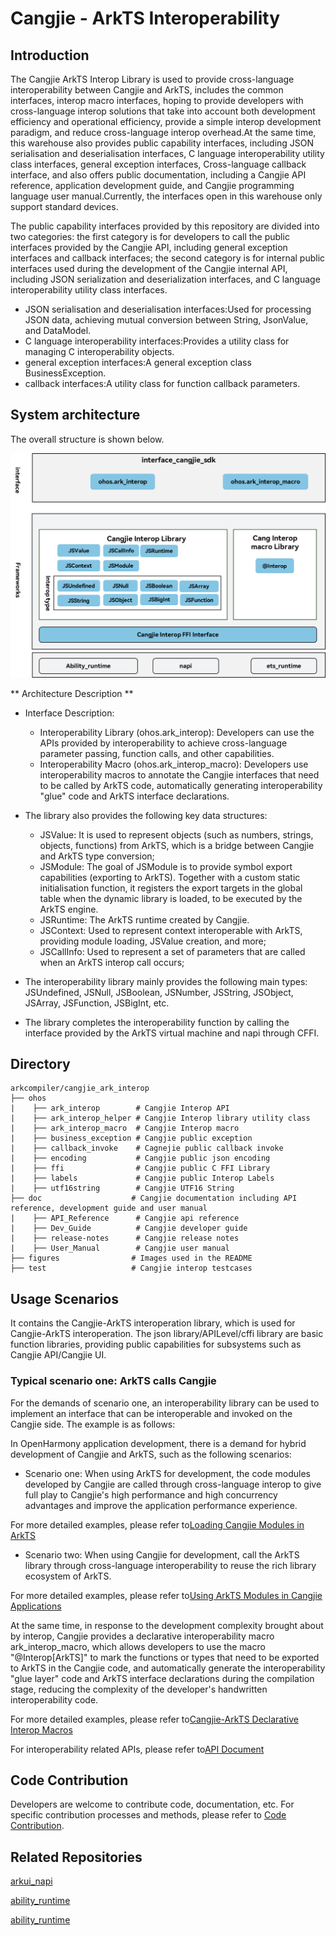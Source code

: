 # Cangjie - ArkTS Interoperability

## Introduction

The Cangjie ArkTS Interop Library is used to provide cross-language interoperability between Cangjie and ArkTS, includes the common interfaces, interop macro interfaces, hoping to provide developers with cross-language interop solutions that take into account both development efficiency and operational efficiency, provide a simple interop development paradigm, and reduce cross-language interop overhead.At the same time, this warehouse also provides public capability interfaces, including JSON serialisation and deserialisation interfaces, C language interoperability utility class interfaces, general exception interfaces, Cross-language callback interface, and also offers public documentation, including a Cangjie API reference, application development guide, and Cangjie programming language user manual.Currently, the interfaces open in this warehouse only support standard devices.

The public capability interfaces provided by this repository are divided into two categories: the first category is for developers to call the public interfaces provided by the Cangjie API, including general exception interfaces and callback interfaces; the second category is for internal public interfaces used during the development of the Cangjie internal API, including JSON serialization and deserialization interfaces, and C language interoperability utility class interfaces.

- JSON serialisation and deserialisation interfaces:Used for processing JSON data, achieving mutual conversion between String, JsonValue, and DataModel.
- C language interoperability interfaces:Provides a utility class for managing C interoperability objects.
- general exception interfaces:A general exception class BusinessException.
- callback interfaces:A utility class for function callback parameters.

## System architecture

The overall structure is shown below.

![cangjie interop API](./figures/cangjie-interop_eng.png)

** Architecture Description **

- Interface Description:
    - Interoperability Library (ohos.ark_interop): Developers can use the APIs provided by interoperability to achieve cross-language parameter passing, function calls, and other capabilities.
    - Interoperability Macro (ohos.ark_interop_macro): Developers use interoperability macros to annotate the Cangjie interfaces that need to be called by ArkTS code, automatically generating interoperability "glue" code and ArkTS interface declarations.

- The library also provides the following key data structures:

    - JSValue: It is used to represent objects (such as numbers, strings, objects, functions) from ArkTS, which is a bridge between Cangjie and ArkTS type conversion;
    - JSModule: The goal of JSModule is to provide symbol export capabilities (exporting to ArkTS). Together with a custom static initialisation function, it registers the export targets in the global table when the dynamic library is loaded, to be executed by the ArkTS engine.
    - JSRuntime: The ArkTS runtime created by Cangjie.
    - JSContext: Used to represent context interoperable with ArkTS, providing module loading, JSValue creation, and more;
    - JSCallInfo: Used to represent a set of parameters that are called when an ArkTS interop call occurs;

- The interoperability library mainly provides the following main types: JSUndefined, JSNull, JSBoolean, JSNumber, JSString, JSObject, JSArray, JSFunction, JSBigInt, etc.

- The library completes the interoperability function by calling the interface provided by the ArkTS virtual machine and napi through CFFI.

## Directory

```text
arkcompiler/cangjie_ark_interop
├── ohos
|    ├── ark_interop        # Cangjie Interop API
|    ├── ark_interop_helper # Cangjie Interop library utility class
|    ├── ark_interop_macro  # Cangjie Interop macro
|    ├── business_exception # Cangjie public exception
|    ├── callback_invoke    # Cagnejie public callback invoke
|    ├── encoding           # Cangjie public json encoding
|    ├── ffi                # Cangjie public C FFI Library
|    ├── labels             # Cangjie public Interop Labels
|    ├── utf16string        # Cangjie UTF16 String
├── doc                    # Cangjie documentation including API reference, development guide and user manual
|    ├── API_Reference      # Cangjie api reference
|    ├── Dev_Guide          # Cangjie developer guide
|    ├── release-notes      # Cangjie release notes
|    ├── User_Manual        # Cangjie user manual
├── figures                # Images used in the README
├── test                   # Cangjie interop testcases
```

## Usage Scenarios

It contains the Cangjie-ArkTS interoperation library, which is used for Cangjie-ArkTS interoperation. The json library/APILevel/cffi library are basic function libraries, providing public capabilities for subsystems such as Cangjie API/Cangjie UI.

### Typical scenario one: ArkTS calls Cangjie

For the demands of scenario one, an interoperability library can be used to implement an interface that can be interoperable and invoked on the Cangjie side. The example is as follows:

In OpenHarmony application development, there is a demand for hybrid development of Cangjie and ArkTS, such as the following scenarios:

- Scenario one: When using ArkTS for development, the code modules developed by Cangjie are called through cross-language interop to give full play to Cangjie's high performance and high concurrency advantages and improve the application performance experience.

For more detailed examples, please refer to[Loading Cangjie Modules in ArkTS](https://gitcode.com/openharmony-sig/arkcompiler_cangjie_ark_interop/blob/master/doc/User_Manual/source_en/FFI/cangjie-arkts/arkts_import_cangjie.md)

- Scenario two: When using Cangjie for development, call the ArkTS library through cross-language interoperability to reuse the rich library ecosystem of ArkTS.

For more detailed examples, please refer to[Using ArkTS Modules in Cangjie Applications](https://gitcode.com/openharmony-sig/arkcompiler_cangjie_ark_interop/blob/master/doc/User_Manual/source_en/FFI/cangjie-arkts/using_arkts_module.md)

At the same time, in response to the development complexity brought about by interop, Cangjie provides a declarative interoperability macro ark_interop_macro, which allows developers to use the macro "@Interop[ArkTS]" to mark the functions or types that need to be exported to ArkTS in the Cangjie code, and automatically generate the interoperability "glue layer" code and ArkTS interface declarations during the compilation stage, reducing the complexity of the developer's handwritten interoperability code.

For more detailed examples, please refer to[Cangjie-ArkTS Declarative Interop Macros](https://gitcode.com/openharmony-sig/arkcompiler_cangjie_ark_interop/blob/master/doc/User_Manual/source_en/FFI/cangjie-arkts/interoperability_macro.md)

For interoperability related APIs, please refer to[API Document](https://gitcode.com/openharmony-sig/arkcompiler_cangjie_ark_interop/blob/master/doc/API_Reference/source_zh_cn/arkinterop/cj-apis-ark_interop.md)

## Code Contribution

Developers are welcome to contribute code, documentation, etc. For specific contribution processes and methods, please refer to [Code Contribution](https://gitcode.com/openharmony/docs/blob/master/en/contribute/code-contribution.md).

## Related Repositories

[arkui_napi](https://gitcode.com/openharmony/arkui_napi)

[ability_runtime](https://gitcode.com/openharmony/ability_ability_runtime)

[ability_runtime](https://gitcode.com/openharmony/arkcompiler_ets_runtime)
